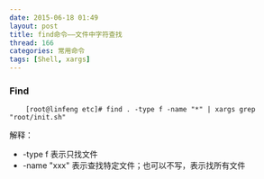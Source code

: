 ```yaml
---
date: 2015-06-18 01:49
layout: post
title: find命令——文件中字符查找
thread: 166
categories: 常用命令
tags: [Shell, xargs]
---
```


### Find
        [root@linfeng etc]# find . -type f -name "*" | xargs grep "root/init.sh"

解释：

* -type f 表示只找文件
* -name "xxx"  表示查找特定文件；也可以不写，表示找所有文件
